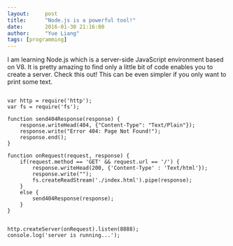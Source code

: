```yaml
---
layout:     post
title:      "Node.js is a powerful tool!"
date:       2016-01-30 21:16:00
author:     "Yue Liang"
tags: [programming]
---
```

I am learning Node.js which is a server-side JavaScript environment based on V8. It is pretty amazing to find only a little bit of code enables you to create a server. Check this out! This can be even simpler if you only want to print some text.


<pre><code class="javascript">
var http = require('http');
var fs = require('fs');

function send404Response(response) {
    response.writeHead(404, {"Content-Type": "Text/Plain"});
    response.write("Error 404: Page Not Found!");
    response.end();
}

function onRequest(request, response) {
    if(request.method == 'GET' && request.url == '/') {
        response.writeHead(200, {'Content-Type' : 'Text/html'});
        response.write("");
        fs.createReadStream('./index.html').pipe(response);
    }
    else {
        send404Response(response);
    }
}


http.createServer(onRequest).listen(8888);
console.log('server is running...');
</code></pre>